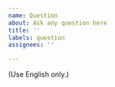 ```yaml
---
name: Question
about: Ask any question here
title: ''
labels: question
assignees: ''

---
```


(Use English only.)

